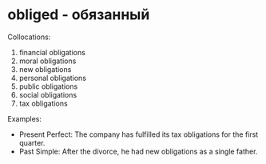 # obliged - обязанный

Collocations:

1. financial obligations
2. moral obligations
3. new obligations
4. personal obligations
5. public obligations
6. social obligations
7. tax obligations

Examples:

- Present Perfect: The company has fulfilled its tax obligations for the first quarter.
- Past Simple: After the divorce, he had new obligations as a single father.
